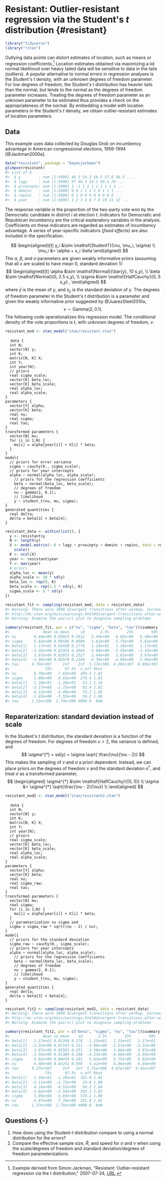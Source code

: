 
# Resistant: Outlier-resistant regression via the Student's $t$ distribution {#resistant}


```r
library("tidyverse")
library("rstan")
```

Outlying data points can distort estimates of location, such as means or regression coefficients.[^resistant-src]
Location estimates obtained via maximizing a iid normal likelihood over heavy tailed data will be sensitive to data in the tails (outliers).
A popular alternative to normal errors in regression analyses is the Student's $t$ density, with an unknown degrees of freedom parameter.
For low degrees of freedom, the Student's $t$ distribution has heavier tails than the normal, but tends to the normal as the degrees of freedom parameter increases.
Treating the degrees of freedom parameter as an unknown parameter to be estimated thus provides a check on the appropriateness of the normal.
By embedding a model with location parameters in the Student's $t$ density, we obtain outlier-resistant estimates of location parameters.

## Data

This example uses data collected by Douglas Grob on incumbency advantage in American congressional elections, 1956-1994 [@Jackman2000a].

```r
data("resistant", package = "bayesjackman")
glimpse(resistant)
#> List of 6
#>  $ y        : num [1:5090] 46.3 54.3 58.5 57.8 58.5 ...
#>  $ lagy     : num [1:5090] 57 46.3 54.3 58.5 70 ...
#>  $ prvwinpty: num [1:5090] 1 -1 1 1 1 1 1 1 1 1 ...
#>  $ deminc   : num [1:5090] 0 0 1 1 1 1 0 1 1 1 ...
#>  $ repinc   : num [1:5090] 0 1 0 0 0 0 0 0 0 0 ...
#>  $ year     : num [1:5090] 1 2 3 4 6 7 8 10 11 12 ...
```

The response variable is the proportion of the two-party vote won by the Democratic candidate in district $i$ at election $t$.
Indicators for Democratic and Republican incumbency are the critical explanatory variables in the analysis.
Coefficients on these indicators are regarded as estimates of incumbency advantage.
A series of year-specific indicators (*fixed effects*) are also included in the specification.

$$
\begin{aligned}[t]
y_i &\sim \mathsf{StudentT}(\nu, \mu_i, \sigma) \\
\mu_i &= \alpha + x_i \beta
\end{aligned}
$$
The $\alpha$, $\beta$, and $\sigma$ parameters are given weakly informative priors (assuming that all $x$ are scaled to have mean 0, standard deviation 1):
$$
\begin{aligned}[t]
\alpha &\sim \mathsf{Normal}(\bar{y}, 10 s_y), \\
\beta &\sim \mathsf{Normal}(0, 2.5 s_y), \\
\sigma &\sim \mathsf{HalfCauchy}(0, 5 s_y) ,
\end{aligned}
$$
where $\bar{y}$ is the mean of $y$, and $s_y$ is the standard deviation of $y$.
The degrees of freedom parameter in the Student's $t$ distribution is a parameter and given the weakly informative prior suggested by @JuarezSteel2010a,
$$
\nu \sim \mathsf{Gamma}(2, 0.1) .
$$
The following code operationalizes this regression model.
The conditional density of the vote proportions is $t$, with unknown degrees of freedom, $\nu.$


```r
resistant_mod <- stan_model("stan/resistant.stan")
```

<pre>
  <code class="stan">data {
  int N;
  vector[N] y;
  int K;
  matrix[N, K] X;
  int Y;
  int<lower = 1, upper = Y> year[N];
  // priors
  real sigma_scale;
  vector[K] beta_loc;
  vector<lower = 0.>[K] beta_scale;
  real alpha_loc;
  real<lower = 0.> alpha_scale;
}
parameters {
  vector[Y] alpha;
  vector[K] beta;
  real<lower = 2.> nu;
  real<lower = 0.> sigma;
  real<lower = 0.> tau;
}
transformed parameters {
  vector[N] mu;
  for (i in 1:N) {
    mu[i] = alpha[year[i]] + X[i] * beta;
  }
}
model{
  // priors for error variance
  sigma ~ cauchy(0., sigma_scale);
  // priors for year intercepts
  alpha ~ normal(alpha_loc, alpha_scale);
	// priors for the regression coefficients
	beta ~ normal(beta_loc, beta_scale);
	// degrees of freedom
	nu ~ gamma(2, 0.1);
	// likelihood
	y ~ student_t(nu, mu, sigma);
}
generated quantities {
  real delta;
  delta = beta[3] + beta[4];
}</code>
</pre>


```r
resistant_data <- within(list(), {
  y <- resistant$y
  N <- length(y)
  X <- model.matrix(~ 0 + lagy + prvwinpty + deminc + repinc, data = resistant) %>%
    scale()
  K <- ncol(X)
  year <- resistant$year
  Y <- max(year)
  # priors
  alpha_loc <- mean(y)
  alpha_scale <- 10 * sd(y)
  beta_loc <- rep(0, K)
  beta_scale <- rep(2.5 * sd(y), K)
  sigma_scale <- 5 * sd(y)
})
```


```r
resistant_fit <- sampling(resistant_mod, data = resistant_data)
#> Warning: There were 3988 divergent transitions after warmup. Increasing adapt_delta above 0.8 may help. See
#> http://mc-stan.org/misc/warnings.html#divergent-transitions-after-warmup
#> Warning: Examine the pairs() plot to diagnose sampling problems
```

```r
summary(resistant_fit, par = c("nu", "sigma", "beta", "tau"))$summary
#>               mean se_mean     sd       2.5%        25%        50%
#> nu        6.44e+00 0.03924 0.5612   5.44e+00   6.05e+00   6.40e+00
#> sigma     5.82e+00 0.00596 0.0989   5.62e+00   5.75e+00   5.82e+00
#> beta[1]   1.17e+01 0.02438 0.1776   1.14e+01   1.16e+01   1.17e+01
#> beta[2]  -3.35e+00 0.03354 0.3064  -3.96e+00  -3.55e+00  -3.35e+00
#> beta[3]   3.97e+00 0.02955 0.2527   3.44e+00   3.81e+00   3.97e+00
#> beta[4]  -3.96e+00 0.02970 0.2104  -4.39e+00  -4.09e+00  -3.96e+00
#> tau      8.79e+307     Inf    Inf  5.17e+306  4.28e+307  8.69e+307
#>                75%      97.5%  n_eff Rhat
#> nu        6.78e+00   7.63e+00  204.5 1.01
#> sigma     5.88e+00   6.01e+00  275.4 1.01
#> beta[1]   1.18e+01   1.20e+01   53.1 1.10
#> beta[2]  -3.17e+00  -2.75e+00   83.4 1.02
#> beta[3]   4.13e+00   4.49e+00   73.2 1.05
#> beta[4]  -3.83e+00  -3.55e+00   50.2 1.06
#> tau      1.31e+308  1.74e+308 4000.0  NaN
```

## Reparaterization: standard deviation instead of scale

In the Student's $t$ distribution, the standard deviation is a function of the degrees of freedom. 
For degrees of freedom $\nu > 2$, the variance is defined, and
$$
\sigma^{*} = sd(y) = \sigma \sqrt{ \frac{\nu}{\nu - 2}}
$$
This makes the sampling of $\nu$ and $\sigma$ a priori dependent.
Instead, we can place priors on the degrees of freedom $\nu$ and the standard deviation $\sigma^*$,
and treat $\sigma$ as a transformed parameter,
$$
\begin{aligned}
\sigma^{*} &\sim \mathsf{HalfCauchy}{(0, 5)} \\
\sigma &= \sigma^{*} \sqrt{\frac{\nu - 2}{\nu}} \\
\end{aligned}
$$


```r
resistant_mod2 <- stan_model("stan/resistant2.stan")
```
<pre>
  <code class="stan">data {
  int N;
  vector[N] y;
  int K;
  matrix[N, K] X;
  int Y;
  int<lower = 1, upper = Y> year[N];
  // priors
  real sigma_scale;
  vector[K] beta_loc;
  vector<lower = 0.>[K] beta_scale;
  real alpha_loc;
  real<lower = 0.> alpha_scale;
}
parameters {
  vector[Y] alpha;
  vector[K] beta;
  real<lower = 2.> nu;
  real<lower = 0.> sigma_raw;
  real<lower = 0.> tau;
}
transformed parameters {
  vector[N] mu;
  real sigma;
  for (i in 1:N) {
    mu[i] = alpha[year[i]] + X[i] * beta;
  }
  // paramterization so sigma and
  sigma = sigma_raw * sqrt((nu - 2) / nu);
}
model{
  // priors for the standard deviation
  sigma_raw ~ cauchy(0., sigma_scale);
  // priors for year intercepts
  alpha ~ normal(alpha_loc, alpha_scale);
	// priors for the regression coefficients
	beta ~ normal(beta_loc, beta_scale);
	// degrees of freedom
	nu ~ gamma(2, 0.1);
	// likelihood
	y ~ student_t(nu, mu, sigma);
}
generated quantities {
  real delta;
  delta = beta[3] + beta[4];
}</code>
</pre>


```r
resistant_fit2 <- sampling(resistant_mod2, data = resistant_data)
#> Warning: There were 3940 divergent transitions after warmup. Increasing adapt_delta above 0.8 may help. See
#> http://mc-stan.org/misc/warnings.html#divergent-transitions-after-warmup
#> Warning: Examine the pairs() plot to diagnose sampling problems
```

```r
summary(resistant_fit2, par = c("beta", "sigma", "nu", "tau"))$summary
#>               mean se_mean    sd       2.5%        25%        50%
#> beta[1]   1.17e+01 0.01398 0.178   1.13e+01   1.15e+01   1.17e+01
#> beta[2]  -3.32e+00 0.07143 0.311  -3.96e+00  -3.53e+00  -3.32e+00
#> beta[3]   3.97e+00 0.02581 0.251   3.50e+00   3.80e+00   3.97e+00
#> beta[4]  -3.95e+00 0.01389 0.198  -4.33e+00  -4.08e+00  -3.95e+00
#> sigma     5.82e+00 0.00419 0.101   5.63e+00   5.75e+00   5.82e+00
#> nu        6.48e+00 0.03241 0.590   5.41e+00   6.06e+00   6.44e+00
#> tau      9.27e+307     Inf   Inf  5.71e+306  4.87e+307  9.41e+307
#>                75%      97.5%  n_eff Rhat
#> beta[1]   1.18e+01   1.20e+01  162.9 1.03
#> beta[2]  -3.11e+00  -2.73e+00   19.0 1.08
#> beta[3]   4.14e+00   4.51e+00   94.2 1.04
#> beta[4]  -3.82e+00  -3.54e+00  203.3 1.02
#> sigma     5.89e+00   6.03e+00  578.2 1.00
#> nu        6.87e+00   7.70e+00  331.8 1.02
#> tau      1.37e+308  1.75e+308 4000.0  NaN
```

## Questions {-}

1.  How does using the Student-t distribution compare to using a normal distribution for the errors?
1.  Compare the effective sample size, $\hat{R}$, and speed for $\sigma$ and $\nu$ when using the scale/degrees of freedom and standard deviation/degrees of freedom parameterizations.

[^resistant-src]: Example derived from Simon Jackman, "Resistant: Outlier-resistant regression via the t distribution," 2007-07-24, [URL](https://web-beta.archive.org/web/20070724034107/http://jackman.stanford.edu:80/mcmc/resistant.odc).
